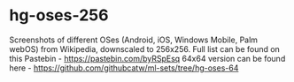 # hg-oses-256
Screenshots of different OSes (Android, iOS, Windows Mobile, Palm webOS) from Wikipedia, downscaled to 256x256.
Full list can be found on this Pastebin - https://pastebin.com/byRSpEsq
64x64 version can be found here - https://github.com/githubcatw/ml-sets/tree/hg-oses-64

